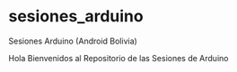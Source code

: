 sesiones_arduino
================

Sesiones Arduino (Android Bolivia)

Hola Bienvenidos al Repositorio de las Sesiones de Arduino
